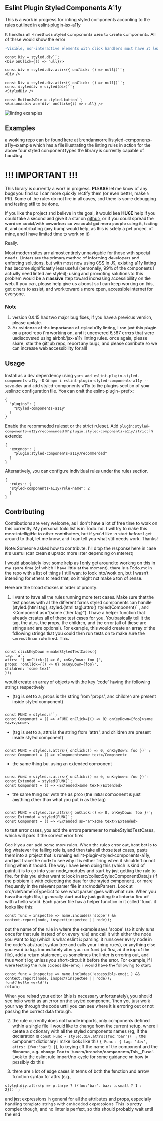 ## Eslint Plugin Styled Components A11y

This is a work in progress for linting styled components according to the rules outlined in eslint-plugin-jsx-a11y.

It handles all 4 methods styled components uses to create components. All of these would show the error

```diff
-Visible, non-interactive elements with click handlers must have at least one keyboard listener.`
```

```
const Div = styled.div``;
<Div onClick={() => null}/>
```

```
const Div = styled.div.attrs({ onClick: () => null})``;
<Div />
```

```
const Div = styled.div.attrs({ onClick: () => null})``;
const StyledDiv = styled(Div)``;
<StyledDiv />
```

```
const ButtonAsDiv = styled.button``;
<ButtonAsDiv as="div" onClick={() => null} />
```

![linting examples](https://github.com/brendanmorrell/styled-components-a11y-example/blob/master/example.png)

## Examples

a working repo can be found [here](https://github.com/brendanmorrell/styled-components-a11y-example) at brendanmorrell/styled-components-a11y-example which has a file illustrating the linting rules in action for the above four styled component types the library is currently capable of handling

# !!! IMPORTANT !!!

This library is currently a work in progress. **PLEASE** let me know of any bugs you find so I can more quickly rectify them (or even better, make a PR). Some of the rules do not fire in all cases, and there is some debugging and testing still to be done.

If you like the project and believe in the goal, it would bea **HUGE** help if you could take a second and give it a star on [github](https://github.com/brendanmorrell/eslint-plugin-styled-components-a11y), or if you could spread the word on social/with coworkers so we could get more people using it, testing it, and contributing (any bump would help, as this is solely a pet project of mine, and I have limited time to work on it)

Really.

Most modern sites are almost entirely unnavigable for those with special needs. Linters are the primary method of informing developers and enforcing solutions, but with most now using CSS in JS, existing a11y linting has become significantly less useful (personally, 99% of the components I actually need linted are styled); using and promoting solutions to this problem would be a **massive** step toward increasing accessibillity on the web. If you can, please help give us a boost so I can keep working on this, get others to assist, and work toward a more open, accessible internet for everyone.

### Note

1. version 0.0.15 had two major bug fixes, if you have a previous version, please update.
2. As evidence of the importance of styled a11y linting, I ran just this plugin on a prod repo i'm working on, and it uncovered 6,567 errors that were undiscovered using airbnb/jsx-a11y linting rules. once again, please share, star the [github repo](https://github.com/brendanmorrell/eslint-plugin-styled-components-a11y), report any bugs, and please conribute so we can increase web accessibility for all!

## Usage

Install as a dev dependency using `yarn add eslint-plugin-styled-components-a11y -D` or `npm i eslint-plugin-styled-components-a11y --save-dev` and
add styled-components-a11y to the plugins section of your .eslintrc configuration file. You can omit the eslint-plugin- prefix:

```
{
  "plugins": [
    "styled-components-a11y"
  ]
}
```

Enable the recommeded ruleset or the strict ruleset. Add `plugin:styled-components-a11y/recommended` or `plugin:styled-components-a11y/strict` in extends:

```
{
  "extends": [
    "plugin:styled-components-a11y/recommended"
  ]
}
```

Alternatively, you can configure individual rules under the rules section.

```
{
  "rules": {
  "styled-components-a11y/rule-name": 2
  }
}
```

## Contributing

Contributions are very welcome, as I don't have a lot of free time to work on this currently. My personal todo list is in Todo.md. I will try to make this more intelligible to other contributors, but if you'd like to start before I get around to that, let me know, and I can tell you what still needs work. Thanks!

Note: Someone asked how to contribute. I'll drop the response here in case it's useful (can clean it up/add more later depending on interest)

I would absolutely love some help as I only get around to working on this in my spare time (of which I have little at the moment). there is a Todo.md in the repo with a list of things I still want to look into/work on, but I wasn't intending for others to read that, so it might not make a ton of sense.

Here are the broad strokes in order of priority:

1. I want to have all the rules running more test cases. Make sure that the test passes with all the different forms styled components can handle  (styled.{html tag}, styled.{html tag}.attrs() styled(Component)``, and <Component as="{some other tag}"). I have a helper function that already creates all of these test cases for you. You basically tell it the tag, the attrs, the props, the children, and the error (all of these are strings and are optional). For example, this would create an array of the following strings that you could then run tests on to make sure the correct linter rule fired:
   This:

```

const clickKeyDown = makeStyledTestCases({
tag: 'a',
attrs: '{ onClick:() => 0, onKeyDown: foo }',
props: 'onClick={() => 0} onKeyDown={foo}',
children: 'some text'
});

```

would create an array of objects with the key 'code' having the following strings respectively

- (tag is set to a, props is the string from 'props', and children are present inside styled component)

```

const FUNC = styled.a``;
const Component = () => <FUNC onClick={() => 0} onKeyDown={foo}>some text</FUNC>

```

- (tag is set to a, attrs is the string from 'attrs', and children are present inside styled component)

```

const FUNC = styled.a.attrs({ onClick:() => 0, onKeyDown: foo })``;
const Component = () => <Component>some text</Component>

```

- the same thing but using an extended component

```

const FUNC = styled.a.attrs({ onClick:() => 0, onKeyDown: foo })`; const Extended = styled(FUNC)`;
const Component = () => <Extended>some text</Extended>

```

- the same thing but with the as prop (the initial component is just anything other than what you put in as the tag)

```

const FUNC = styled.div.attrs({ onClick:() => 0, onKeyDown: foo })`; const Extended = styled(FUNC)`;
const Component = () => <Extended as="a">some text</Extended>

```

to test error cases, you add the errors parameter to makeStyledTestCases, which will pass if the correct error fires

See if you can add some more rules. When the rules error out, best bet is to log whatever the failing role is, and then take all those test cases, paste them into a project that is running eslint-plugin-styled-components-a11y, and just trace the code to see why it is either firing when it shouldn't or not firing when it should. The way i have been doing this (which is kind of painful) is to go into your node_modules and start by just getting the rule to fire. for this you either want to look in src/collectStyledComponentData.js (if the problem is with collecting the data for the styled component), or more frequently in the relevant parser file in src/nodeParsers. Look at src/ruleNameToTypeDict to see what parser goes with what rule. When you have the right file, i generally start out by just getting the linter to fire off with a hello world. Each parser file has a helper function in it called 'func'. it looks like this:

```
const func = inspectee => name.includes('scope') && context.report(node, inspect(inspectee || node));
```

put the name of the rule in where the example says 'scope' (so it only runs once for that rule instead of on every rule) and call it with either the node you want to log (which is what eslint is parsing. it runs over every node in the code's abstract syntax tree and calls your lining rules), or anything else you want to log. immediately after you run fund (at first, at the top of the file), add a return statement, as sometimes the linter is erroring out, and thus won't log unless you short-circuit it before the error. For example, if i were testing the rule accessible-emoji i would have the following to start:

```
const func = inspectee => name.includes('accessible-emoji') && context.report(node, inspect(inspectee || node));
fund('hello world');
return;
```

When you reload your editor (this is necessary unfortunately), you should see hello world as an error on the styled component. Then you just work your way through the code until you can see where it is erroring out or not passing the correct data through.

2. the rule currently does not handle imports, only components defined within a single file. I would like to change from the current setup, where i create a dictionary with all the styled components names (eg, if the declaration is ` const Func = styled.div.attrs({foo:'bar'})``; ` the component dictionary i make looks like this `{ Func : { tag: 'div', attrs: {foo:'bar'} }`), to keying off the name of the component and the filename, e.g. change Foo to '/users/brendan/components/Tab\_\_Func'. Look to the eslint rule import/no-cycle for some guidance on how to possibly do this

3. there are a lot of edge cases in terms of both the function and arrow function syntax for attrs (e.g.,

````
styled.div.attrs(p => p.large ? ({foo:'bar', baz: p.small ? 1 : 2}))``;```
````

and just expressions in general for all the attributes and props, especially handling template strings with embedded expressions. This is pretty complex though, and no linter is perfect, so this should probably wait until the end
